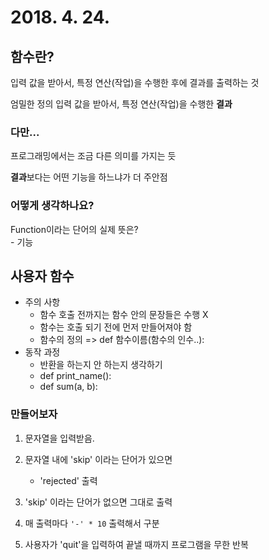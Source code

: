 # 2018. 4. 24.

## 함수란?

입력 값을 받아서, 특정 연산(작업)을 수행한 후에 결과를 출력하는 것

엄밀한 정의
입력 값을 받아서, 특정 연산(작업)을 수행한 **결과**

###  다만...

프로그래밍에서는 조금 다른 의미를 가지는 듯

**결과**보다는 어떤 기능을 하느냐가 더 주안점

### 어떻게 생각하나요?

Function이라는 단어의 실제 뜻은?</br>
    - 기능

## 사용자 함수

* 주의 사항
    - 함수 호출 전까지는 함수 안의 문장들은 수행 X
    - 함수는 호출 되기 전에 먼저 만들어져야 함
    - 함수의 정의 => def 함수이름(함수의 인수..):
* 동작 과정
    - 반환을 하는지 안 하는지 생각하기
    - def print_name():
    - def sum(a, b):

### 만들어보자

1. 문자열을 입력받음.

2. 문자열 내에 'skip' 이라는 단어가 있으면
    - 'rejected' 출력

3. 'skip' 이라는 단어가 없으면 그대로 출력

4. 매 출력마다 `'-' * 10` 출력해서 구분

5. 사용자가 'quit'을 입력하여 끝낼 때까지 프로그램을 무한 반복